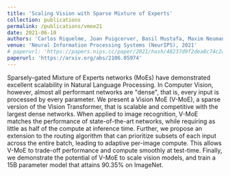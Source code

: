 ```yaml
---
title: 'Scaling Vision with Sparse Mixture of Experts'
collection: publications
permalink: /publications/vmoe21
date: 2021-06-10
authors: 'Carlos Riquelme, Joan Puigcerver, Basil Mustafa, Maxim Neumann, Rodolphe Jenatton, André Susano Pinto, Daniel Keysers, Neil Houlsby'
venue: 'Neural Information Processing Systems (NeurIPS), 2021'
# paperurl: 'https://papers.nips.cc/paper/2021/hash/48237d9f2dea8c74c2a72126cf63d933-Abstract.html'
paperurl: 'https://arxiv.org/abs/2106.05974'
---
```


Sparsely-gated Mixture of Experts networks (MoEs) have demonstrated excellent scalability in Natural Language Processing. In Computer Vision, however, almost all performant networks are "dense", that is, every input is processed by every parameter. We present a Vision MoE (V-MoE), a sparse version of the Vision Transformer, that is scalable and competitive with the largest dense networks. When applied to image recognition, V-MoE matches the performance of state-of-the-art networks, while requiring as little as half of the compute at inference time. Further, we propose an extension to the routing algorithm that can prioritize subsets of each input across the entire batch, leading to adaptive per-image compute. This allows V-MoE to trade-off performance and compute smoothly at test-time. Finally, we demonstrate the potential of V-MoE to scale vision models, and train a 15B parameter model that attains 90.35% on ImageNet.

